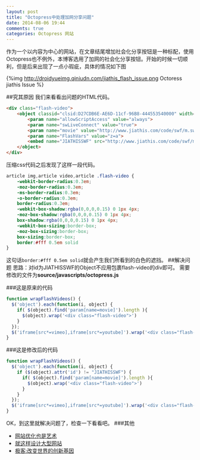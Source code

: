 ```yaml
---
layout: post
title: "Octopress中处理加网分享问题"
date: 2014-08-06 19:44
comments: true
categories: Octopress 网站
---
```


作为一个以内容为中心的网站，在文章结尾增加社会化分享按钮是一种标配，使用Octopress也不例外，本博客选用了加网的社会化分享按钮。开始的时候一切顺利，但是后来出现了一点小瑕疵，具体的情况如下图
<!--more-->
{%img http://droidyueimg.qiniudn.com/jiathis_flash_issue.png Octoress jiathis Issue %}

##究其原因
我们来看看出问题的HTML代码。
```html linenos:false
<div class="flash-video">
    <object classid="clsid:D27CDB6E-AE6D-11cf-96B8-444553540000" width="0" height="0" id="JIATHISSWF" codebase="http://download.macromedia.com/pub/shockwave/cabs/flash/swflash.cab">
        <param name="allowScriptAccess" value="always">
        <param name="swLiveConnect" value="true">
        <param name="movie" value="http://www.jiathis.com/code/swf/m.swf">
        <param name="FlashVars" value="z=a">
        <embed name="JIATHISSWF" src="http://www.jiathis.com/code/swf/m.swf" flashvars="z=a" width="0" height="0" allowscriptaccess="always" swliveconnect="true" type="application/x-shockwave-flash" pluginspage="http://www.macromedia.com/go/getflashplayer">
    </object>
</div>
```

压缩css代码之后发现了这样一段代码。
```css linenos:false
article img,article video,article .flash-video {
	-webkit-border-radius:0.3em;
	-moz-border-radius:0.3em;
	-ms-border-radius:0.3em;
	-o-border-radius:0.3em;
	border-radius:0.3em;
	-webkit-box-shadow:rgba(0,0,0,0.15) 0 1px 4px;
	-moz-box-shadow:rgba(0,0,0,0.15) 0 1px 4px;
	box-shadow:rgba(0,0,0,0.15) 0 1px 4px;
	-webkit-box-sizing:border-box;
	-moz-box-sizing:border-box;
	box-sizing:border-box;
	border:#fff 0.5em solid
}
```
这句话`border:#fff 0.5em solid`就会产生我们所看到的白色的遮挡。
##解决问题
思路：对id为JIATHISSWF的Object不应用包裹flash-video的div即可。
需要修改的文件为**source/javascripts/octopress.js**

###这是原来的代码
```javascript linenos:false source/javascripts/octopress.js
function wrapFlashVideos() {
  $('object').each(function(i, object) {
    if( $(object).find('param[name=movie]').length ){
      $(object).wrap('<div class="flash-video">')
    }
  });
  $('iframe[src*=vimeo],iframe[src*=youtube]').wrap('<div class="flash-video">')
}
```
###这是修改后的代码
```javascript linenos:false source/javascripts/octopress.js
function wrapFlashVideos() {
  $('object').each(function(i, object) {
    if ($(object).attr('id') != "JIATHISSWF") {
      if( $(object).find('param[name=movie]').length ){
        $(object).wrap('<div class="flash-video">')
      }
    }
  });
  $('iframe[src*=vimeo],iframe[src*=youtube]').wrap('<div class="flash-video">')
}
```
OK，到这里就解决问题了，检查一下看看吧。
###其他
  * <a href="http://www.amazon.cn/gp/product/B007VEF454/ref=as_li_tf_tl?ie=UTF8&camp=536&creative=3200&creativeASIN=B007VEF454&linkCode=as2&tag=droidyue-23">网站优化也是艺术</a><img src="http://ir-cn.amazon-adsystem.com/e/ir?t=droidyue-23&l=as2&o=28&a=B007VEF454" width="1" height="1" border="0" alt="" style="border:none !important; margin:0px !important;" />
  * <a href="http://www.amazon.cn/gp/product/B00G6SNZXY/ref=as_li_tf_tl?ie=UTF8&camp=536&creative=3200&creativeASIN=B00G6SNZXY&linkCode=as2&tag=droidyue-23">就这样设计大型网站</a><img src="http://ir-cn.amazon-adsystem.com/e/ir?t=droidyue-23&l=as2&o=28&a=B00G6SNZXY" width="1" height="1" border="0" alt="" style="border:none !important; margin:0px !important;" />
  * <a href="http://www.amazon.cn/gp/product/B00C5KS5AA/ref=as_li_tf_tl?ie=UTF8&camp=536&creative=3200&creativeASIN=B00C5KS5AA&linkCode=as2&tag=droidyue-23">极客:改变世界的创新基因</a><img src="http://ir-cn.amazon-adsystem.com/e/ir?t=droidyue-23&l=as2&o=28&a=B00C5KS5AA" width="1" height="1" border="0" alt="" style="border:none !important; margin:0px !important;" />
